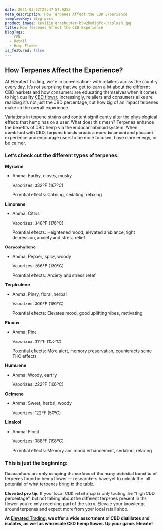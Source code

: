 ```yaml
---
date: 2021-02-02T22:47:57.925Z
meta_description: How Terpenes Affect the CBD Experience
templateKey: blog-post
product_image: keviiin-grashupfer-b5w2hwdigfc-unsplash.jpg
title: How Terpenes Affect the CBD Experience
blogTags:
  - CBD
  - Retail
  - Hemp Flower
is_featured: false
---
```

## How Terpenes Affect the Experience?

At Elevated Trading, we’re in conversations with retailers across the country every day. It’s not surprising that we get to learn a lot about the different CBD markets and how consumers are educating themselves when it comes to high quality [CBD flower](https://www.elevatedtrading.com/products). Increasingly, retailers and consumers alike are realizing it’s not just the CBD percentage, but how big of an impact terpenes make on the overall experience. 

Variations in terpene strains and content significantly alter the physiological effects that hemp has on a user. What does this mean? Terpenes enhance the benefits of CBD hemp via the endocannabinoid system. When combined with CBD, terpene blends create a more balanced and pleasant experience and encourage users to be more focused, have more energy, or be calmer. 

### Let’s check out the different types of terpenes:

**Myrcene**

* Aroma: Earthy, cloves, musky

  Vaporizes: 332ºF (167ºC)

  Potential effects: Calming, sedating, relaxing

**Limonene**

* Aroma: Citrus

  Vaporizes: 348ºF (176ºC)

  Potential effects: Heightened mood, elevated ambiance, fight depression, anxiety and stress relief

**Caryophyllene**

* Aroma: Pepper, spicy, woody

  Vaporizes: 266ºF (130ºC)

  Potential effects: Anxiety and stress relief

**Terpinolene**

* Aroma: Piney, floral, herbal

  Vaporizes: 366ºF (186ºC)

  Potential effects: Elevates mood, good uplifting vibes, motivating

**Pinene**

* Aroma: Pine

  Vaporizes: 311ºF (155ºC)

  Potential effects: More alert, memory preservation, counteracts some THC effects

**Humulene**

* Aroma: Woody, earthy

  Vaporizes: 222ºF (106ºC)

**Ocimene**

* Aroma: Sweet, herbal, woody

  Vaporizes: 122ºF (50ºC)

**Linalool**

* Aroma: Floral

  Vaporizes: 388ºF (198ºC)

  Potential effects: Memory and mood enhancement, sedation, relaxing

### This is just the beginning: 

Researchers are only scraping the surface of the many potential benefits of terpenes found in hemp flower — researchers have yet to unlock the full potential of what terpenes bring to the table.  

**Elevated pro tip:** If your local CBD retail shop is only touting the “high CBD percentage”, but not talking about the different terpenes present in the flower, you’re only receiving part of the story. Elevate your knowledge around terpenes and expect more from your local retail shop.

**At [Elevated Trading](https://www.elevatedtrading.com/), we offer a wide assortment of CBD distillates and isolates, as well as wholesale CBD hemp flower. Up your game. Elevate!**